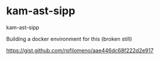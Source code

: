 # kam-ast-sipp
kam-ast-sipp

Building a docker environment for this (broken still)

https://gist.github.com/rpfilomeno/aae446dc68f222d2e917

